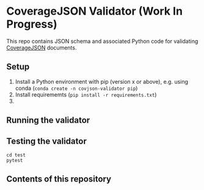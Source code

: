 # CoverageJSON Validator (Work In Progress)

This repo contains JSON schema and associated Python code for validating [CoverageJSON](https://covjson.org) documents.

## Setup
 1. Install a Python environment with pip (version x or above), e.g. using conda (`conda create -n covjson-validator pip`)
 2. Install requirememts (`pip install -r requirements.txt`)
 3. 

## Running the validator


## Testing the validator
```
cd test
pytest
```

## Contents of this repository